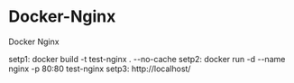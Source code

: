 # Docker-Nginx
Docker Nginx

setp1:
	docker build -t test-nginx . --no-cache
setp2:
	docker run -d --name nginx -p 80:80 test-nginx
setp3:
	http://localhost/
